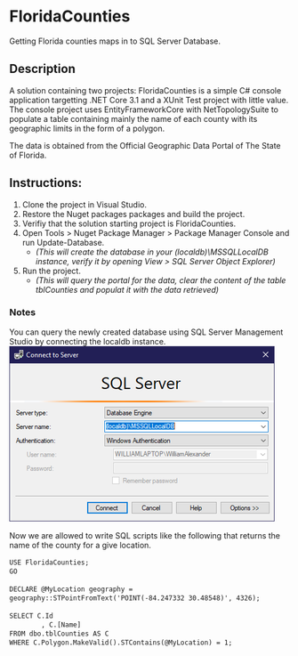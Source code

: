 # FloridaCounties
Getting Florida counties maps in to SQL Server Database.

## Description
A solution containing two projects: FloridaCounties is a simple C# console application targetting .NET Core 3.1 and a XUnit Test project with little value. 
The console project uses EntityFrameworkCore with NetTopologySuite to populate a table containing mainly the name of each county with its geographic limits in the form of a polygon.

The data is obtained from the Official Geographic Data Portal of The State of Florida.

## Instructions:
1. Clone the project in Visual Studio.
2. Restore the Nuget packages packages and build the project.
3. Verifiy that the solution starting project is FloridaCounties.
4. Open Tools > Nuget Package Manager > Package Manager Console and run Update-Database. 
    - *(This will create the database in your (localdb)\MSSQLLocalDB instance, verify it by opening View > SQL Server Object Explorer)*
5. Run the project. 
    - *(This will query the portal for the data, clear the content of the table tblCounties and populat it with the data retrieved)*

### Notes
You can query the newly created database using SQL Server Management Studio by connecting the localdb instance.
![File](./ssms.PNG)

Now we are allowed to write SQL scripts like the following that returns the name of the county for a give location.

```TSQL
USE FloridaCounties;
GO

DECLARE @MyLocation geography = geography::STPointFromText('POINT(-84.247332 30.48548)', 4326);

SELECT C.Id
		, C.[Name]
FROM dbo.tblCounties AS C
WHERE C.Polygon.MakeValid().STContains(@MyLocation) = 1;
```
